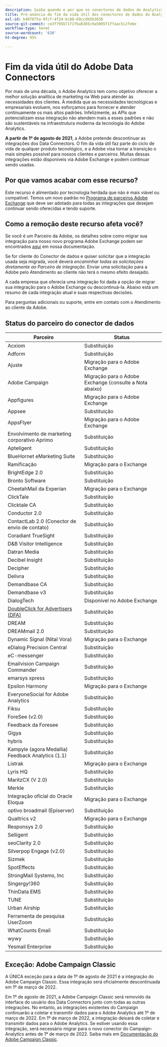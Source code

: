 ```yaml
---
description: Saiba quando e por que os conectores de dados do Analytics serão encerrados.
title: Pré-anúncio do fim da vida útil dos conectores de dados do Analytics
exl-id: b407675a-9fcf-4f24-bc88-69ccdb5b3658
source-git-commit: ce3f795b71f1fba6385c9a5005f1ffaac5c2fe6e
workflow-type: tm+mt
source-wordcount: '638'
ht-degree: 95%

---
```


# Fim da vida útil do Adobe Data Connectors

Por mais de uma década, o Adobe Analytics tem como objetivo oferecer a melhor solução analítica de marketing na Web para atender às necessidades dos clientes. À medida que as necessidades tecnológicas e empresariais evoluem, nos esforçamos para fornecer e atender continuamente os mais altos padrões.  Infelizmente, as APIs que potencializam essa integração não atendem mais a esses padrões e não são sustentáveis na infraestrutura moderna da tecnologia do Adobe Analytics.

**A partir de 1º de agosto de 2021**, a Adobe pretende descontinuar as integrações dos Data Connectors. O fim da vida útil faz parte do ciclo de vida de qualquer produto tecnológico, e a Adobe visa tornar a transição o mais simples possível para nossos clientes e parceiros. Muitas dessas integrações estão disponíveis via Adobe Exchange e podem continuar sendo usadas.

## Por que vamos acabar com esse recurso?

Este recurso é alimentado por tecnologia herdada que não é mais viável ou compatível. Temos um novo padrão no [Programa de parceiros Adobe Exchange](https://partners.adobe.com/exchangeprogram/experiencecloud) que deve ser adotado para todas as integrações que desejam continuar sendo oferecidas e tendo suporte.

## Como a remoção deste recurso afeta você?

Se você é um Parceiro da Adobe, os detalhes sobre como migrar sua integração para nosso novo programa Adobe Exchange podem ser encontrados [aqui](https://adobeexchangeec.zendesk.com/hc/en-us/articles/360003867071-Adobe-Analytics-Integration-Tools) em nossa documentação.

Se for cliente do Conector de dados e quiser solicitar que a integração usada seja migrada, você deverá *encaminhar todas as solicitações diretamente ao Parceiro de integração*. Enviar uma solicitação para a Adobe pelo Atendimento ao cliente não terá o mesmo efeito desejado.

A cada empresa que oferecia uma integração foi dada a opção de migrar sua integração para o Adobe Exchange ou descontinuá-la. Abaixo está um resumo de cada integração atual e suas respectivas decisões.

Para perguntas adicionais ou suporte, entre em contato com o Atendimento ao cliente da Adobe.

## Status do parceiro do conector de dados

| Parceiro | Status |
| --- | --- |
| Acxiom | Substituição |
| Adform | Substituição |
| Ajuste | Migração para o Adobe Exchange |
| Adobe Campaign | Migração para o Adobe Exchange (consulte a Nota abaixo) |
| Appfigures | Migração para o Adobe Exchange |
| Appsee | Substituição |
| AppsFlyer | Migração para o Adobe Exchange |
| Envolvimento de marketing corporativo Aprimo | Substituição |
| Apteligent | Substituição |
| BlueHornet eMarketing Suite | Substituição |
| Ramificação | Migração para o Exchange |
| BrightEdge 2.0 | Substituição |
| Bronto Software | Substituição |
| CheetahMail da Experian | Migração para o Exchange |
| ClickTale | Substituição |
| Clicktale CA | Substituição |
| Conductor 2.0 | Substituição |
| ContactLab 2.0 (Conector de envio de contato) | Substituição |
| Coradiant TrueSight | Substituição |
| D&amp;B Visitor Intelligence | Substituição |
| Datran Media | Substituição |
| Decibel Insight | Substituição |
| Decipher | Substituição |
| Delivra | Substituição |
| Demandbase CA | Substituição |
| Demandbase v3 | Substituição |
| DialogTech | Disponível no Adobe Exchange |
| [DoubleClick for Advertisers (DFA)](/help/import/data-connectors/dfa-data-connector-analytics/dfa-eol.md) | Substituição |
| DREAM | Substituição |
| DREAMmail 2.0 | Substituição |
| Dynamic Signal (Nital Vora) | Migração para o Exchange |
| eDialog Precision Central | Substituição |
| eC-messenger | Substituição |
| Emailvision Campaign Commander | Substituição |
| emarsys xpress | Substituição |
| Epsilon Harmony | Migração para o Exchange |
| EveryoneSocial for Adobe Analytics | Substituição |
| Fiksu | Substituição |
| ForeSee (v2.0) | Substituição |
| Feedback da Foresee | Substituição |
| Gigya | Substituição |
| hybris | Substituição |
| Kampyle (agora Medallia) Feedback Analytics (1.1) | Substituição |
| Listrak | Migração para o Exchange |
| Lyris HQ | Substituição |
| MaritzCX (V 2.0) | Substituição |
| Merkle | Substituição |
| Integração oficial do Oracle Eloqua | Migração para o Exchange |
| optivo broadmail (Episerver) | Substituição |
| Qualtrics v2 | Migração para o Exchange |
| Responsys 2.0 | Substituição |
| Selligent | Substituição |
| seoClarity 2.0 | Substituição |
| Silverpop Engage (v2.0) | Substituição |
| Sizmek | Substituição |
| SpotEffects | Substituição |
| StrongMail Systems, Inc | Substituição |
| Singergy!360 | Substituição |
| ThinData EMS | Substituição |
| TUNE | Substituição |
| Urban Airship | Substituição |
| Ferramenta de pesquisa UserZoom | Substituição |
| WhatCounts Email | Substituição |
| wywy | Substituição |
| Yesmail Enterprise | Substituição |

## Exceção: Adobe Campaign Classic

A ÚNICA exceção para a data de 1º de agosto de 2021 é a integração do Adobe Campaign Classic. Essa integração será oficialmente descontinuada em 1º de março de 2022.

Em 1º de agosto de 2021, a Adobe Campaign Classic será removido da interface do usuário dos Data Connectors junto com todas as outras integrações. No entanto, as integrações existentes do Campaign continuarão a coletar e transmitir dados para o Adobe Analytics até 1º de março de 2022. Em 1º de março de 2022, a integração deixará de coletar e transmitir dados para o Adobe Analytics. Se estiver usando essa integração, será necessário migrar para o novo conector do Campaign-Analytics antes de 1º de março de 2022. Saiba mais em [Documentação do Adobe Campaign Classic](https://experienceleague.adobe.com/docs/campaign-classic/using/release-notes/aa-connector-migration.html).